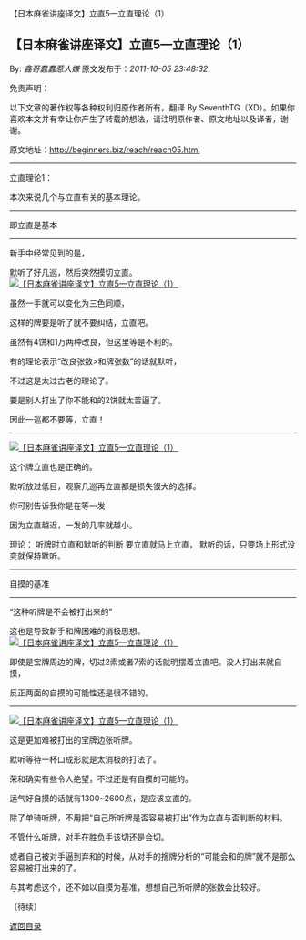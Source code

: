 【日本麻雀讲座译文】立直5—立直理论（1）
## 【日本麻雀讲座译文】立直5—立直理论（1）

By: *鑫哥蠢蠢惹人嫌* 原文发布于：*2011-10-05 23:48:32*

免责声明：

以下文章的著作权等各种权利归原作者所有，翻译 By
SeventhTG（XD）。如果你喜欢本文并有幸让你产生了转载的想法，请注明原作者、原文地址以及译者，谢谢。

原文地址：http://beginners.biz/reach/reach05.html

------------------------------------------------------------------------------------

立直理论1：

本次来说几个与立直有关的基本理论。

------------------------------------------------------------------------------------

即立直是基本

------------------------------------------------------------------------------------

新手中经常见到的是，

默听了好几巡，然后突然摸切立直。
[![【日本麻雀讲座译文】立直5&mdash;立直理论（1）](http://s9.sinaimg.cn/middle/7f78b76fgae8f3f6d67b8&amp;690)](http://photo.blog.sina.com.cn/showpic.html#blogid=7f78b76f0100xua9&url=http://s9.sinaimg.cn/orignal/7f78b76fgae8f3f6d67b8)

虽然一手就可以变化为三色同顺，

这样的牌要是听了就不要纠结，立直吧。

虽然有4饼和1万两种改良，但这里等是不利的。

有的理论表示“改良张数>和牌张数”的话就默听，

不过这是太过古老的理论了。

要是别人打出了你不能和的2饼就太苦逼了。

因此一巡都不要等，立直！

------------------------------------------------------------------------------------
[![【日本麻雀讲座译文】立直5&mdash;立直理论（1）](http://s12.sinaimg.cn/middle/7f78b76fgae8f4eb881cb&amp;690)](http://photo.blog.sina.com.cn/showpic.html#blogid=7f78b76f0100xua9&url=http://s12.sinaimg.cn/orignal/7f78b76fgae8f4eb881cb)

这个牌立直也是正确的。

默听放过低目，观察几巡再立直都是损失很大的选择。

你可别告诉我你是在等一发

因为立直越迟，一发的几率就越小。

理论：
听牌时立直和默听的判断
要立直就马上立直，
默听的话，只要场上形式没变就保持默听。

------------------------------------------------------------------------------------

自摸的基准

------------------------------------------------------------------------------------

“这种听牌是不会被打出来的”

这也是导致新手和牌困难的消极思想。
[![【日本麻雀讲座译文】立直5&mdash;立直理论（1）](http://s2.sinaimg.cn/middle/7f78b76fg77db24377a01&amp;690)](http://photo.blog.sina.com.cn/showpic.html#blogid=7f78b76f0100xua9&url=http://s2.sinaimg.cn/orignal/7f78b76fg77db24377a01)

即使是宝牌周边的牌，切过2索或者7索的话就明摆着立直吧。没人打出来就自摸，

反正两面的自摸的可能性还是很不错的。

------------------------------------------------------------------------------------
[![【日本麻雀讲座译文】立直5&mdash;立直理论（1）](http://s14.sinaimg.cn/middle/7f78b76fgae8f7427b52d&amp;690)](http://photo.blog.sina.com.cn/showpic.html#blogid=7f78b76f0100xua9&url=http://s14.sinaimg.cn/orignal/7f78b76fgae8f7427b52d)

这是更加难被打出的宝牌边张听牌。

默听等待一杯口成形就是太消极的打法了。

荣和确实有些令人绝望，不过还是有自摸的可能的。

运气好自摸的话就有1300~2600点，是应该立直的。

除了单骑听牌，不用把“自己所听牌是否容易被打出”作为立直与否判断的材料。

不管什么听牌，对手在胜负手该切还是会切。

或者自己被对手逼到弃和的时候，从对手的捨牌分析的“可能会和的牌”就不是那么容易被打出来的了。

与其考虑这个，还不如以自摸为基准，想想自己所听牌的张数会比较好。

（待续）

[返回目录](index.html)
